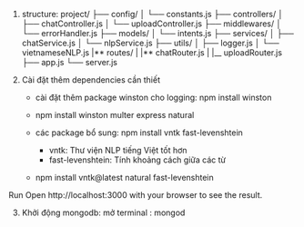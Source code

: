 1. structure:
   project/
   ├── config/
   │ └── constants.js
   ├── controllers/
   │ ├── chatController.js
   │ └── uploadController.js
   ├── middlewares/
   │ └── errorHandler.js
   ├── models/
   │ └── intents.js
   ├── services/
   │ ├── chatService.js
   │ └── nlpService.js
   ├── utils/
   │ ├── logger.js
   │ └── vietnameseNLP.js
   |** routes/
   | |** chatRouter.js
   | |\_\_ uploadRouter.js  
   ├── app.js
   └── server.js

2. Cài đặt thêm dependencies cần thiết

   - cài đặt thêm package winston cho logging:
     npm install winston
   - npm install winston multer express natural
   - các package bổ sung:
     npm install vntk fast-levenshtein

     - vntk: Thư viện NLP tiếng Việt tốt hơn
     - fast-levenshtein: Tính khoảng cách giữa các từ

   - npm install vntk@latest natural fast-levenshtein

Run
Open http://localhost:3000 with your browser to see the result.

3. Khởi động mongodb: mở terminal : mongod
